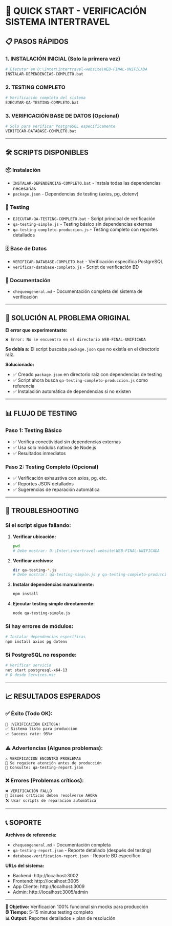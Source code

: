# 🚀 QUICK START - VERIFICACIÓN SISTEMA INTERTRAVEL

## 📋 PASOS RÁPIDOS

### 1. **INSTALACIÓN INICIAL** (Solo la primera vez)
```bash
# Ejecutar en D:\Inter\intertravel-website\WEB-FINAL-UNIFICADA
INSTALAR-DEPENDENCIAS-COMPLETO.bat
```

### 2. **TESTING COMPLETO**
```bash
# Verificación completa del sistema
EJECUTAR-QA-TESTING-COMPLETO.bat
```

### 3. **VERIFICACIÓN BASE DE DATOS** (Opcional)
```bash
# Solo para verificar PostgreSQL específicamente
VERIFICAR-DATABASE-COMPLETO.bat
```

---

## 🛠️ SCRIPTS DISPONIBLES

### **📦 Instalación**
- `INSTALAR-DEPENDENCIAS-COMPLETO.bat` - Instala todas las dependencias necesarias
- `package.json` - Dependencias de testing (axios, pg, dotenv)

### **🧪 Testing**
- `EJECUTAR-QA-TESTING-COMPLETO.bat` - Script principal de verificación
- `qa-testing-simple.js` - Testing básico sin dependencias externas
- `qa-testing-completo-produccion.js` - Testing completo con reportes detallados

### **🗄️ Base de Datos**
- `VERIFICAR-DATABASE-COMPLETO.bat` - Verificación específica PostgreSQL
- `verificar-database-completo.js` - Script de verificación BD

### **📖 Documentación**
- `chequeogeneral.md` - Documentación completa del sistema de verificación

---

## 🎯 SOLUCIÓN AL PROBLEMA ORIGINAL

**El error que experimentaste:**
```
❌ Error: No se encuentra en el directorio WEB-FINAL-UNIFICADA
```

**Se debía a:** El script buscaba `package.json` que no existía en el directorio raíz.

**Solucionado:**
- ✅ Creado `package.json` en directorio raíz con dependencias de testing
- ✅ Script ahora busca `qa-testing-completo-produccion.js` como referencia
- ✅ Instalación automática de dependencias si no existen

---

## 📊 FLUJO DE TESTING

### **Paso 1: Testing Básico**
- ✅ Verifica conectividad sin dependencias externas
- ✅ Usa solo módulos nativos de Node.js
- ✅ Resultados inmediatos

### **Paso 2: Testing Completo** (Opcional)
- ✅ Verificación exhaustiva con axios, pg, etc.
- ✅ Reportes JSON detallados
- ✅ Sugerencias de reparación automática

---

## 🚨 TROUBLESHOOTING

### **Si el script sigue fallando:**

1. **Verificar ubicación:**
   ```bash
   pwd
   # Debe mostrar: D:\Inter\intertravel-website\WEB-FINAL-UNIFICADA
   ```

2. **Verificar archivos:**
   ```bash
   dir qa-testing-*.js
   # Debe mostrar: qa-testing-simple.js y qa-testing-completo-produccion.js
   ```

3. **Instalar dependencias manualmente:**
   ```bash
   npm install
   ```

4. **Ejecutar testing simple directamente:**
   ```bash
   node qa-testing-simple.js
   ```

### **Si hay errores de módulos:**
```bash
# Instalar dependencias específicas
npm install axios pg dotenv
```

### **Si PostgreSQL no responde:**
```bash
# Verificar servicio
net start postgresql-x64-13
# O desde Services.msc
```

---

## 📈 RESULTADOS ESPERADOS

### **✅ Éxito (Todo OK):**
```
🎉 ¡VERIFICACIÓN EXITOSA!
✅ Sistema listo para producción
📈 Success rate: 95%+
```

### **⚠️ Advertencias (Algunos problemas):**
```
⚠️ VERIFICACIÓN ENCONTRÓ PROBLEMAS
🔧 Se requiere atención antes de producción
📄 Consulte: qa-testing-report.json
```

### **❌ Errores (Problemas críticos):**
```
❌ VERIFICACIÓN FALLÓ
🚨 Issues críticos deben resolverse AHORA
🛠️ Usar scripts de reparación automática
```

---

## 📞 SOPORTE

**Archivos de referencia:**
- `chequeogeneral.md` - Documentación completa
- `qa-testing-report.json` - Reporte detallado (después del testing)
- `database-verification-report.json` - Reporte BD específico

**URLs del sistema:**
- Backend: http://localhost:3002
- Frontend: http://localhost:3005  
- App Cliente: http://localhost:3009
- Admin: http://localhost:3005/admin

---

**🎯 Objetivo:** Verificación 100% funcional sin mocks para producción  
**⏰ Tiempo:** 5-15 minutos testing completo  
**📊 Output:** Reportes detallados + plan de resolución
